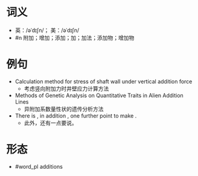 # 词义
- 英：/əˈdɪʃn/； 美：/əˈdɪʃn/
- #n 附加；增加；添加；加；加法；添加物；增加物
# 例句
- Calculation method for stress of shaft wall under vertical addition force
	- 考虑竖向附加力时井壁应力计算方法
- Methods of Genetic Analysis on Quantitative Traits in Alien Addition Lines
	- 异附加系数量性状的遗传分析方法
- There is , in addition , one further point to make .
	- 此外，还有一点要说。
# 形态
- #word_pl additions
